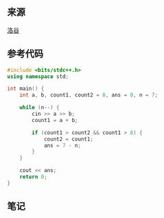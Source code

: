 ## 来源

[洛谷](https://www.luogu.com.cn/problem/P1085)

## 参考代码

~~~c++
#include <bits/stdc++.h>
using namespace std;

int main() {
	int a, b, count1, count2 = 0, ans = 0, n = 7;

	while (n--) {
		cin >> a >> b;
		count1 = a + b;

		if (count1 > count2 && count1 > 8) {
			count2 = count1;
			ans = 7 - n;
		}
	}

	cout << ans;
	return 0;
}
~~~

## 笔记

